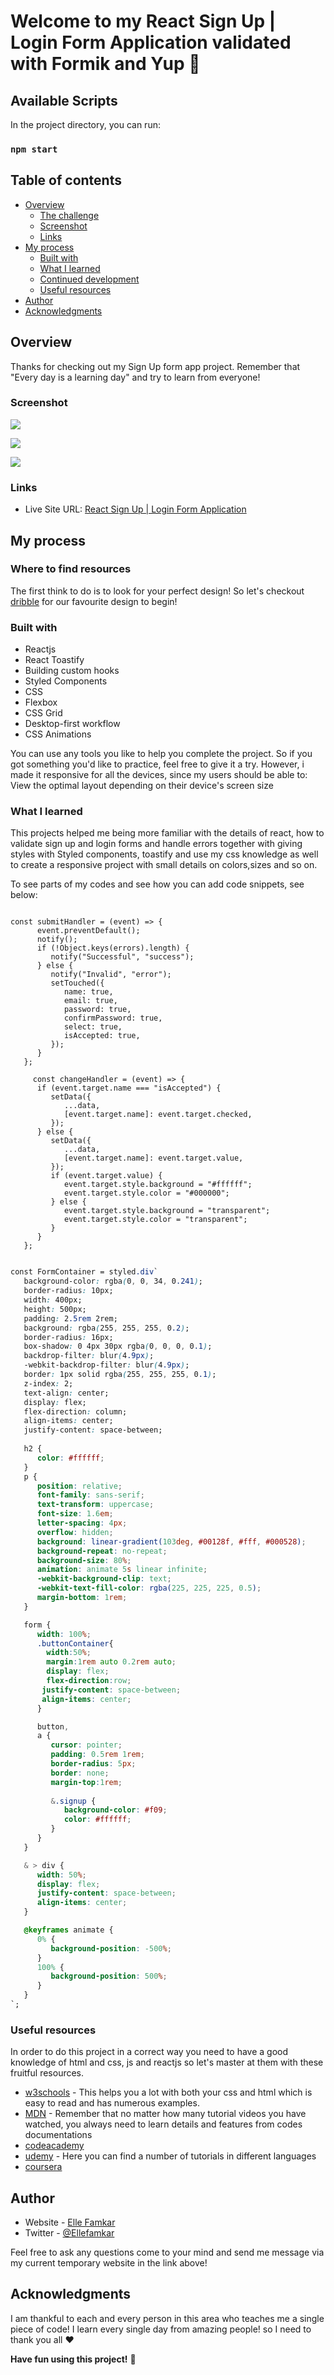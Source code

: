 # Welcome to my React Sign Up | Login Form Application validated with Formik and Yup 👋

## Available Scripts

In the project directory, you can run:
### `npm start`

## Table of contents

- [Overview](#overview)
  - [The challenge](#the-challenge)
  - [Screenshot](#screenshot)
  - [Links](#links)
- [My process](#my-process)
  - [Built with](#built-with)
  - [What I learned](#what-i-learned)
  - [Continued development](#continued-development)
  - [Useful resources](#useful-resources)
- [Author](#author)
- [Acknowledgments](#acknowledgments)

## Overview

Thanks for checking out my Sign Up form app project.
Remember that "Every day is a learning day" and try to learn from everyone! 

 ### Screenshot 

![](./public/images/Sign-up-Screenshot.png)

![](./public/images/Sign-up-screenshot-validation.png)

![](./public/images/Login-Screenshot.png)

### Links

- Live Site URL: [React Sign Up | Login Form Application](https://melodic-cactus-7d3a19.netlify.app/)

## My process

### Where to find resources

The first think to do is to look for your perfect design! So let's checkout [dribble](https://dribbble.com/) for our favourite design to begin!

### Built with

- Reactjs
- React Toastify
- Building custom hooks
- Styled Components
- CSS
- Flexbox
- CSS Grid
- Desktop-first workflow
- CSS Animations

You can use any tools you like to help you complete the project. So if you got something you'd like to practice, feel free to give it a try. However, i made it responsive for all the devices, since my users should be able to: View the optimal layout depending on their device's screen size

### What I learned

This projects helped me being more familiar with the details of react, how to validate sign up and login forms and handle errors together with giving styles with Styled components, toastify and use my css knowledge as well to create a responsive project with small details on colors,sizes and so on.

To see parts of my codes and see how you can add code snippets, see below:

``` JSX

const submitHandler = (event) => {
      event.preventDefault();
      notify();
      if (!Object.keys(errors).length) {
         notify("Successful", "success");
      } else {
         notify("Invalid", "error");
         setTouched({
            name: true,
            email: true,
            password: true,
            confirmPassword: true,
            select: true,
            isAccepted: true,
         });
      }
   };

     const changeHandler = (event) => {
      if (event.target.name === "isAccepted") {
         setData({
            ...data,
            [event.target.name]: event.target.checked,
         });
      } else {
         setData({
            ...data,
            [event.target.name]: event.target.value,
         });
         if (event.target.value) {
            event.target.style.background = "#ffffff";
            event.target.style.color = "#000000";
         } else {
            event.target.style.background = "transparent";
            event.target.style.color = "transparent";
         }
      }
   };

```
```css

const FormContainer = styled.div`
   background-color: rgba(0, 0, 34, 0.241);
   border-radius: 10px;
   width: 400px;
   height: 500px;
   padding: 2.5rem 2rem;
   background: rgba(255, 255, 255, 0.2);
   border-radius: 16px;
   box-shadow: 0 4px 30px rgba(0, 0, 0, 0.1);
   backdrop-filter: blur(4.9px);
   -webkit-backdrop-filter: blur(4.9px);
   border: 1px solid rgba(255, 255, 255, 0.1);
   z-index: 2;
   text-align: center;
   display: flex;
   flex-direction: column;
   align-items: center;
   justify-content: space-between;
   
   h2 {
      color: #ffffff;
   }
   p {
      position: relative;
      font-family: sans-serif;
      text-transform: uppercase;
      font-size: 1.6em;
      letter-spacing: 4px;
      overflow: hidden;
      background: linear-gradient(103deg, #00128f, #fff, #000528);
      background-repeat: no-repeat;
      background-size: 80%;
      animation: animate 5s linear infinite;
      -webkit-background-clip: text;
      -webkit-text-fill-color: rgba(225, 225, 225, 0.5);
      margin-bottom: 1rem;
   }

   form {
      width: 100%;
      .buttonContainer{
        width:50%;
        margin:1rem auto 0.2rem auto;
        display: flex;
        flex-direction:row;
       justify-content: space-between;
       align-items: center;
      }

      button,
      a {
         cursor: pointer;
         padding: 0.5rem 1rem;
         border-radius: 5px;
         border: none;
         margin-top:1rem;
       
         &.signup {
            background-color: #f09;
            color: #ffffff;
         }
      }
   }

   & > div {
      width: 50%;
      display: flex;
      justify-content: space-between;
      align-items: center;
   }

   @keyframes animate {
      0% {
         background-position: -500%;
      }
      100% {
         background-position: 500%;
      }
   }
`;

```

### Useful resources

In order to do this project in a correct way you need to have a good knowledge of html and css, js and reactjs so let's master at them with these fruitful resources.

- [w3schools](https://www.w3schools.com/) - This helps you a lot with both your css and html which is easy to read and has numerous examples.
- [MDN](https://developer.mozilla.org/en-US/) - Remember that no matter how many tutorial videos you have watched, you always need to learn details and features from codes documentations
- [codeacademy](https://www.codecademy.com/)
- [udemy](https://www.udemy.com/) - Here you can find a number of tutorials in different languages
- [coursera](https://www.coursera.org/)

## Author

- Website - [Elle Famkar](https://bespoke-marigold-f2f8e3.netlify.app/)
- Twitter - [@Ellefamkar](https://www.twitter.com/ellefamkar)

Feel free to ask any questions come to your mind  and send me message via my current temporary website in the link above!

## Acknowledgments

I am thankful to each and every person in this area who teaches me a single piece of code! I learn every single day from amazing people! so I need to thank you all ❤

**Have fun using this project!** 🚀
